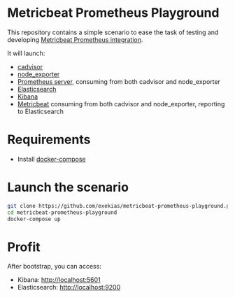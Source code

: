 # Metricbeat Prometheus Playground

This repository contains a simple scenario to ease the task of testing and developing [Metricbeat Prometheus integration](https://www.elastic.co/guide/en/beats/metricbeat/master/metricbeat-module-prometheus.html).

It will launch:

- [cadvisor](https://github.com/google/cadvisor)
- [node_exporter](https://github.com/prometheus/node_exporter)
- [Prometheus server](https://github.com/prometheus/prometheus), consuming from both cadvisor and node_exporter
- [Elasticsearch](https://www.elastic.co/products/elasticsearch)
- [Kibana](https://www.elastic.co/products/kibana)
- [Metricbeat](https://www.elastic.co/products/beats/metricbeat) consuming from both cadvisor and node_exporter, reporting to Elasticsearch


# Requirements

 - Install [docker-compose](https://docs.docker.com/compose/install/)
 
# Launch the scenario

```bash
git clone https://github.com/exekias/metricbeat-prometheus-playground.git
cd metricbeat-prometheus-playground
docker-compose up
```

# Profit

After bootstrap, you can access:

- Kibana: [http://localhost:5601](http://localhost:5601)
- Elasticsearch: [http://localhost:9200](http://localhost:9200)
